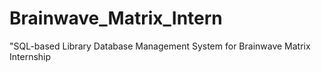 # Brainwave_Matrix_Intern
"SQL-based Library Database Management System for Brainwave Matrix Internship
